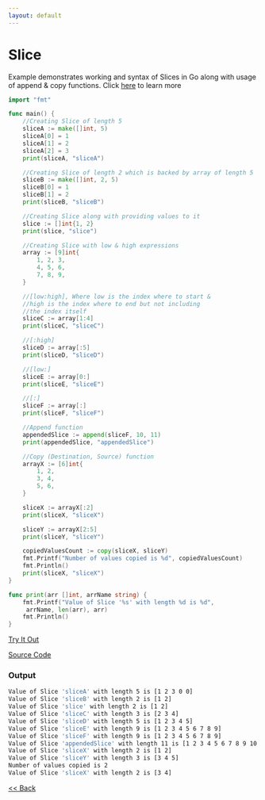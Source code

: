 ```yaml
---
layout: default
---
```


# Slice

Example demonstrates working and syntax of Slices in Go along with usage of append & copy functions.
Click [here](https://tour.golang.org/moretypes/7) to learn more

```go
import "fmt"

func main() {
	//Creating Slice of length 5
	sliceA := make([]int, 5)
	sliceA[0] = 1
	sliceA[1] = 2
	sliceA[2] = 3
	print(sliceA, "sliceA")

	//Creating Slice of length 2 which is backed by array of length 5
	sliceB := make([]int, 2, 5)
	sliceB[0] = 1
	sliceB[1] = 2
	print(sliceB, "sliceB")

	//Creating Slice along with providing values to it
	slice := []int{1, 2}
	print(slice, "slice")

	//Creating Slice with low & high expressions
	array := [9]int{
		1, 2, 3,
		4, 5, 6,
		7, 8, 9,
	}

	//[low:high], Where low is the index where to start &
	//high is the index where to end but not including
	//the index itself
	sliceC := array[1:4]
	print(sliceC, "sliceC")

	//[:high]
	sliceD := array[:5]
	print(sliceD, "sliceD")

	//[low:]
	sliceE := array[0:]
	print(sliceE, "sliceE")

	//[:]
	sliceF := array[:]
	print(sliceF, "sliceF")

	//Append function
	appendedSlice := append(sliceF, 10, 11)
	print(appendedSlice, "appendedSlice")

	//Copy (Destination, Source) function
	arrayX := [6]int{
		1, 2,
		3, 4,
		5, 6,
	}

	sliceX := arrayX[:2]
	print(sliceX, "sliceX")

	sliceY := arrayX[2:5]
	print(sliceY, "sliceY")

	copiedValuesCount := copy(sliceX, sliceY)
	fmt.Printf("Number of values copied is %d", copiedValuesCount)
	fmt.Println()
	print(sliceX, "sliceX")
}

func print(arr []int, arrName string) {
	fmt.Printf("Value of Slice '%s' with length %d is %d", 
	 arrName, len(arr), arr)
	fmt.Println()
}
```
<a href='https://play.golang.org/p/TTiY5rd1h5r' target='_blank'>Try It Out</a>

[Source Code](https://github.com/sagar-jadhav/go-examples/blob/master/src/slice.go)

### Output

```bash
Value of Slice 'sliceA' with length 5 is [1 2 3 0 0]
Value of Slice 'sliceB' with length 2 is [1 2]
Value of Slice 'slice' with length 2 is [1 2]
Value of Slice 'sliceC' with length 3 is [2 3 4]
Value of Slice 'sliceD' with length 5 is [1 2 3 4 5]
Value of Slice 'sliceE' with length 9 is [1 2 3 4 5 6 7 8 9]
Value of Slice 'sliceF' with length 9 is [1 2 3 4 5 6 7 8 9]
Value of Slice 'appendedSlice' with length 11 is [1 2 3 4 5 6 7 8 9 10 11]
Value of Slice 'sliceX' with length 2 is [1 2]
Value of Slice 'sliceY' with length 3 is [3 4 5]
Number of values copied is 2
Value of Slice 'sliceX' with length 2 is [3 4]
```

[<< Back](./)
